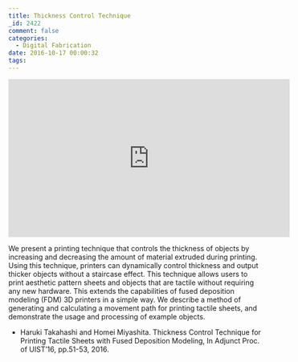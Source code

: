 ```yaml
---
title: Thickness Control Technique
_id: 2422
comment: false
categories:
  - Digital Fabrication
date: 2016-10-17 00:00:32
tags:
---
```



<iframe width="560" height="315" src="https://www.youtube.com/embed/fL9W5oxfj3g" frameborder="0" allowfullscreen></iframe>

<!--more-->
We present a printing technique that controls the thickness of objects by increasing and decreasing the amount of material extruded during printing. Using this technique, printers can dynamically control thickness and output thicker objects without a staircase effect. This technique allows users to print aesthetic pattern sheets and objects that are tactile without requiring any new hardware. This extends the capabilities of fused deposition modeling (FDM) 3D printers in a simple way. We describe a method of generating and calculating a movement path for printing tactile sheets, and demonstrate the usage and processing of example objects.

*   Haruki Takahashi and Homei Miyashita. Thickness Control Technique for Printing Tactile Sheets with Fused Deposition Modeling, In Adjunct Proc. of UIST’16, pp.51-53, 2016.
